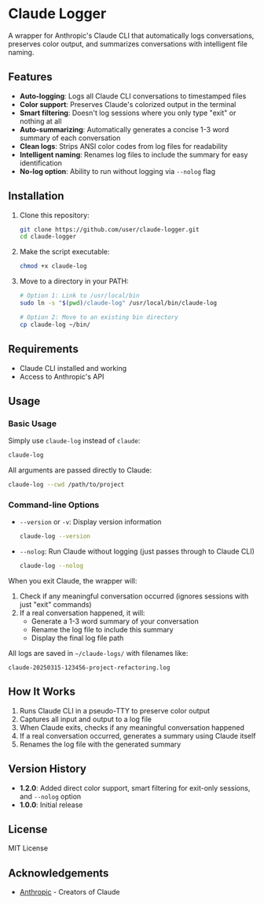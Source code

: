 # Claude Logger

A wrapper for Anthropic's Claude CLI that automatically logs conversations, preserves color output, and summarizes conversations with intelligent file naming.

## Features

- **Auto-logging**: Logs all Claude CLI conversations to timestamped files
- **Color support**: Preserves Claude's colorized output in the terminal
- **Smart filtering**: Doesn't log sessions where you only type "exit" or nothing at all
- **Auto-summarizing**: Automatically generates a concise 1-3 word summary of each conversation
- **Clean logs**: Strips ANSI color codes from log files for readability
- **Intelligent naming**: Renames log files to include the summary for easy identification
- **No-log option**: Ability to run without logging via `--nolog` flag

## Installation

1. Clone this repository:
   ```bash
   git clone https://github.com/user/claude-logger.git
   cd claude-logger
   ```

2. Make the script executable:
   ```bash
   chmod +x claude-log
   ```

3. Move to a directory in your PATH:
   ```bash
   # Option 1: Link to /usr/local/bin
   sudo ln -s "$(pwd)/claude-log" /usr/local/bin/claude-log
   
   # Option 2: Move to an existing bin directory
   cp claude-log ~/bin/
   ```

## Requirements

- Claude CLI installed and working
- Access to Anthropic's API

## Usage

### Basic Usage

Simply use `claude-log` instead of `claude`:

```bash
claude-log
```

All arguments are passed directly to Claude:

```bash
claude-log --cwd /path/to/project
```

### Command-line Options

- `--version` or `-v`: Display version information
  ```bash
  claude-log --version
  ```

- `--nolog`: Run Claude without logging (just passes through to Claude CLI)
  ```bash
  claude-log --nolog
  ```

When you exit Claude, the wrapper will:
1. Check if any meaningful conversation occurred (ignores sessions with just "exit" commands)
2. If a real conversation happened, it will:
   - Generate a 1-3 word summary of your conversation
   - Rename the log file to include this summary
   - Display the final log file path

All logs are saved in `~/claude-logs/` with filenames like:
```
claude-20250315-123456-project-refactoring.log
```

## How It Works

1. Runs Claude CLI in a pseudo-TTY to preserve color output
2. Captures all input and output to a log file
3. When Claude exits, checks if any meaningful conversation happened
4. If a real conversation occurred, generates a summary using Claude itself
5. Renames the log file with the generated summary

## Version History

- **1.2.0**: Added direct color support, smart filtering for exit-only sessions, and `--nolog` option
- **1.0.0**: Initial release

## License

MIT License

## Acknowledgements

- [Anthropic](https://www.anthropic.com/) - Creators of Claude